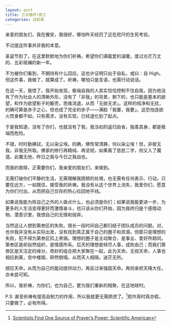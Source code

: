 ```yaml
---
layout: post
title: 三次循环•其三
categories: 日知录
---
```



亲爱的朋友们，我在雅安，我很好，哪怕昨天经历了近在咫尺的生死考验。

不过提这件事并非我的本意。

圣诞节到了。在这里默默地为你们祈祷。希望你们满载爱的温暖，度过光芒万丈的、五彩斑斓的新一年。

不为被你们看到，不期待有什么回应。这也许证明只出于自私，或曰：自 High。但这件事，我做了，就算成了。祈祷，哪怕只是言语，也需行动说话。

在这一天，我悟了。我开始发现，极端自我的人其实恰恰控制不住自我，因为他没有了作为社会人的清晰外形，没有了「非我」的背景，剩下的，也只能是基本的欲望，和作为欲望影子的躯壳，思维消退，从而「无欲无求」。这样的纯净和无扰，的确可算是赤子之心，但也成了完全的赤子——满脸「我要，我要」。这恐怕连欲火焚身都不如，只有需求，没有实现，已经退化到了起点。

于是我知道，没有了你们，也就没有了我，我当初的返归自省，独善其身，都是极端而危险。

不错，时时勤拂拭，无以染尘埃。的确，佛性常清静，何以染尘埃！但，非彼无我，非我无所取。佛家的修行再精纯、再坚韧，如果离了慈悲二字，则又入了魔道。此魔无他，昨日之我与今日之我战也。

而我的救赎，正需要你们，我亲爱的朋友们，来做到。

无需打破你们平静的生活，无需理解我困顿的处境，也无需有任何表示、行动，只要在远方，一如既往，接受我的祈祷。我没有从这个世界上消失，我爱你们，愿意为你们付出，从而把自己仅存的热心拉回地平线。

如果说我能为除自己之外的人做点什么，也必须是你们；如果说我能更进一步，为更多的人生活变得更好而激情奋斗，也只该从你们开始，因为我终归是个感情动物，潜意识里，我恨自己的无情和抛弃。

当然这让人想到第叁区的失败。很长一段时间自己都归结于团队成员的问题。对，也许我并没有从实际出发，没有找到真正属于自己的圈子和资源。但那只是理想的失败，犯不得为第叁区扣上黑锅。理想的圈子是主动聚合，是事业、爱好所趋同。第叁区是却自然组织，是情感所系。后天的理想是倾尽人事，成败由己；而我们第叁区是天注定的缘分，奇妙的组合把大家聚在一起，此为天命。无视天命，人事也相应剥离，空中楼阁，砰然倒塌，从而天人相隔，迷茫无所。

顺应天命，从而为自己的能动提供动力，再反过来强固天命。再则承担天降大任，亦未尝可知。

所以，我祈祷，为你们，也为自己，更为我们重新的相聚，在这地球村。

P.S: 甚至祈祷有提高自制力的作用，所以我就更无需顾虑了。[^1]假作真时真亦假，只要做了，必有所得。




[^1]: [Scientists Find One Source of Prayer’s Power: Scientific American](http://www.scientificamerican.com/article.cfm?id=scientists-find-one-source-of-prayers-power)